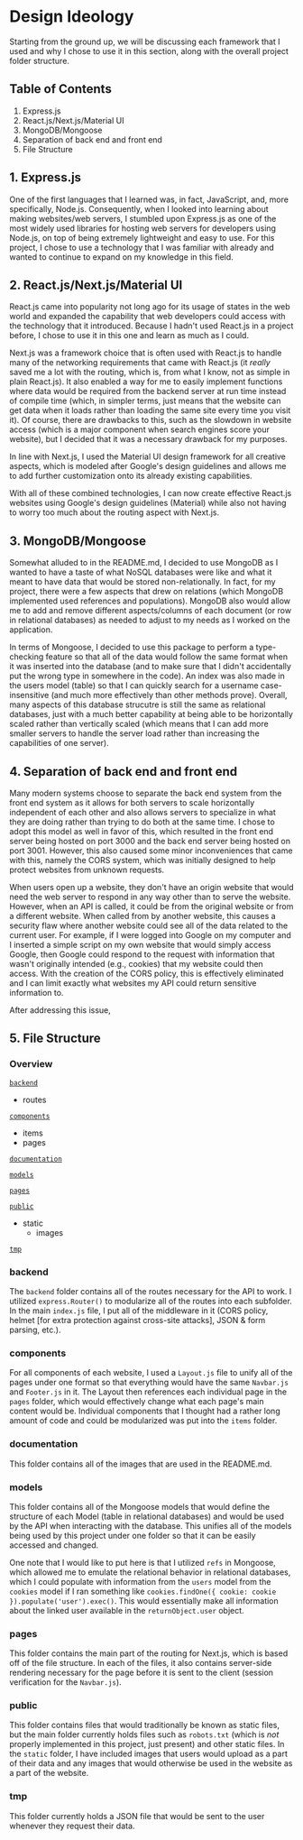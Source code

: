 # Design Ideology

Starting from the ground up, we will be discussing each framework that I used and why I chose to use it in this section, along with the overall project folder structure.

## Table of Contents

1. Express.js
2. React.js/Next.js/Material UI
3. MongoDB/Mongoose
4. Separation of back end and front end
5. File Structure

## 1. Express.js

One of the first languages that I learned was, in fact, JavaScript, and, more specifically, Node.js. Consequently, when I looked into learning about making websites/web servers, I stumbled upon Express.js as one of the most widely used libraries for hosting web servers for developers using Node.js, on top of being extremely lightweight and easy to use. For this project, I chose to use a technology that I was familiar with already and wanted to continue to expand on my knowledge in this field.

## 2. React.js/Next.js/Material UI

React.js came into popularity not long ago for its usage of states in the web world and expanded the capability that web developers could access with the technology that it introduced. Because I hadn't used React.js in a project before, I chose to use it in this one and learn as much as I could.

Next.js was a framework choice that is often used with React.js to handle many of the networking requirements that came with React.js (it *really* saved me a lot with the routing, which is, from what I know, not as simple in plain React.js). It also enabled a way for me to easily implement functions where data would be required from the backend server at run time instead of compile time (which, in simpler terms, just means that the website can get data when it loads rather than loading the same site every time you visit it). Of course, there are drawbacks to this, such as the slowdown in website access (which is a major component when search engines score your website), but I decided that it was a necessary drawback for my purposes. 

In line with Next.js, I used the Material UI design framework for all creative aspects, which is modeled after Google's design guidelines and allows me to add further customization onto its already existing capabilities.

With all of these combined technologies, I can now create effective React.js websites using Google's design guidelines (Material) while also not having to worry too much about the routing aspect with Next.js.

## 3. MongoDB/Mongoose

Somewhat alluded to in the README.md, I decided to use MongoDB as I wanted to have a taste of what NoSQL databases were like and what it meant to have data that would be stored non-relationally. In fact, for my project, there were a few aspects that drew on relations (which MongoDB implemented used references and populations). MongoDB also would allow me to add and remove different aspects/columns of each document (or row in relational databases) as needed to adjust to my needs as I worked on the application.

In terms of Mongoose, I decided to use this package to perform a type-checking feature so that all of the data would follow the same format when it was inserted into the database (and to make sure that I didn't accidentally put the wrong type in somewhere in the code). An index was also made in the users model (table) so that I can quickly search for a username case-insensitive (and much more effectively than other methods prove). Overall, many aspects of this database strucutre is still the same as relational databases, just with a much better capability at being able to be horizontally scaled rather than vertically scaled (which means that I can add more smaller servers to handle the server load rather than increasing the capabilities of one server).

## 4. Separation of back end and front end

Many modern systems choose to separate the back end system from the front end system as it allows for both servers to scale horizontally independent of each other and also allows servers to specialize in what they are doing rather than trying to do both at the same time. I chose to adopt this model as well in favor of this, which resulted in the front end server being hosted on port 3000 and the back end server being hosted on port 3001. However, this also caused some minor inconveniences that came with this, namely the CORS system, which was initially designed to help protect websites from unknown requests.

When users open up a website, they don't have an origin website that would need the web server to respond in any way other than to serve the website. However, when an API is called, it could be from the original website or from a different website. When called from by another website, this causes a security flaw where another website could see all of the data related to the current user. For example, if I were logged into Google on my computer and I inserted a simple script on my own website that would simply access Google, then Google could respond to the request with information that wasn't originally intended (e.g., cookies) that my website could then access. With the creation of the CORS policy, this is effectively eliminated and I can limit exactly what websites my API could return sensitive information to.

After addressing this issue, 

## 5. File Structure

### Overview

[`backend`](#backend)
  - routes

[`components`](#components)
  - items
  - pages

[`documentation`](#documentation)

[`models`](#models)

[`pages`](#pages)

[`public`](#public)
  - static
    - images

[`tmp`](#tmp)

### backend

The `backend` folder contains all of the routes necessary for the API to work. I utilized `express.Router()` to modularize all of the routes into each subfolder. In the main `index.js` file, I put all of the middleware in it (CORS policy, helmet [for extra protection against cross-site attacks], JSON & form parsing, etc.).

### components

For all components of each website, I used a `Layout.js` file to unify all of the pages under one format so that everything would have the same `Navbar.js` and `Footer.js` in it. The Layout then references each individual page in the `pages` folder, which would effectively change what each page's main content would be. Individual components that I thought had a rather long amount of code and could be modularized was put into the `items` folder.

### documentation

This folder contains all of the images that are used in the README.md.

### models

This folder contains all of the Mongoose models that would define the structure of each Model (table in relational databases) and would be used by the API when interacting with the database. This unifies all of the models being used by this project under one folder so that it can be easily accessed and changed.

One note that I would like to put here is that I utilized `refs` in Mongoose, which allowed me to emulate the relational behavior in relational databases, which I could populate with information from the `users` model from the `cookies` model if I ran something like `cookies.findOne({ cookie: cookie }).populate('user').exec()`. This would essentially make all information about the linked user available in the `returnObject.user` object.

### pages

This folder contains the main part of the routing for Next.js, which is based off of the file structure. In each of the files, it also contains server-side rendering necessary for the page before it is sent to the client (session verification for the `Navbar.js`).

### public

This folder contains files that would traditionally be known as static files, but the main folder currently holds files such as `robots.txt` (which is *not* properly implemented in this project, just present) and other static files. In the `static` folder, I have included images that users would upload as a part of their data and any images that would otherwise be used in the website as a part of the website.

### tmp

This folder currently holds a JSON file that would be sent to the user whenever they request their data.
